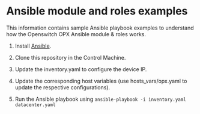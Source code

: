 # Ansible module and roles examples

This information contains sample Ansible playbook examples to understand how the Openswitch OPX Ansible module & roles works.

1. Install [Ansible](http://docs.ansible.com/ansible/intro_installation.html).

2. Clone this repository in the Control Machine.

3. Update the inventory.yaml to configure the device IP.

4. Update the corresponding host variables (use hosts_vars/opx.yaml to update the respective configurations).

5. Run the Ansible playbook using  ``ansible-playbook -i inventory.yaml datacenter.yaml``

